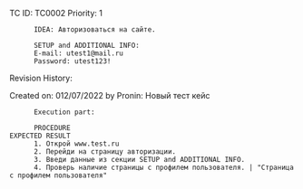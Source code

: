 TC ID: TC0002
Priority: 1

          IDEA: Авторизоваться на сайте.

          SETUP and ADDITIONAL INFO:
          E-mail: utest1@mail.ru
          Password: utest123!

Revision History:
      
Created on: 012/07/2022 by Pronin:                           Новый тест кейс

          Execution part:

          PROCEDURE                                                           EXPECTED RESULT
          1. Открой www.test.ru
          2. Перейди на страницу авторизации.
          3. Введи данные из секции SETUP and ADDITIONAL INFO.
          4. Проверь наличие страницы с профилем пользователя. | "Cтраница с профилем пользователя"

